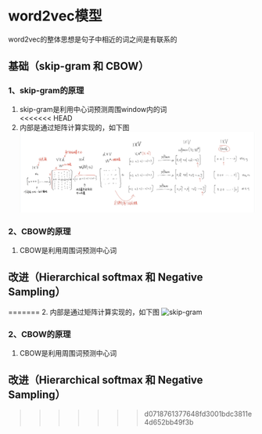# word2vec模型
word2vec的整体思想是句子中相近的词之间是有联系的
## 基础（skip-gram 和 CBOW）
### 1、skip-gram的原理
1. skip-gram是利用中心词预测周围window内的词  
<<<<<<< HEAD
2. 内部是通过矩阵计算实现的，如下图  
![skip-gram](pic\skip-gram.png)
### 2、CBOW的原理
1. CBOW是利用周围词预测中心词
## 改进（Hierarchical softmax 和 Negative Sampling）
=======
2. 内部是通过矩阵计算实现的，如下图
![skip-gram](skip-gram.png)  
### 2、CBOW的原理
1. CBOW是利用周围词预测中心词
## 改进（Hierarchical softmax 和 Negative Sampling）

>>>>>>> d0718761377648fd3001bdc3811e4d652bb49f3b
